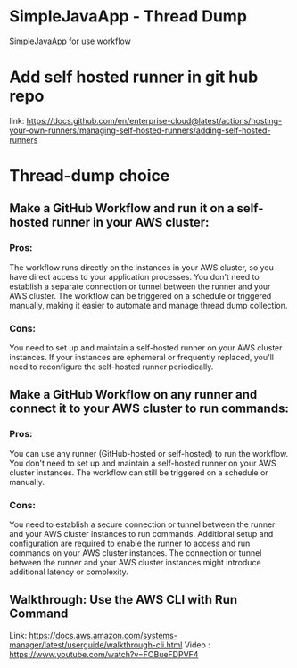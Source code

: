 # SimpleJavaApp - Thread Dump
SimpleJavaApp for use workflow 

# Add self hosted runner in git hub repo
link: https://docs.github.com/en/enterprise-cloud@latest/actions/hosting-your-own-runners/managing-self-hosted-runners/adding-self-hosted-runners 


# Thread-dump choice 
## Make a GitHub Workflow and run it on a self-hosted runner in your AWS cluster:
### Pros:
The workflow runs directly on the instances in your AWS cluster, so you have direct access to your application processes.
You don't need to establish a separate connection or tunnel between the runner and your AWS cluster.
The workflow can be triggered on a schedule or triggered manually, making it easier to automate and manage thread dump collection.

### Cons:
You need to set up and maintain a self-hosted runner on your AWS cluster instances.
If your instances are ephemeral or frequently replaced, you'll need to reconfigure the self-hosted runner periodically.

## Make a GitHub Workflow on any runner and connect it to your AWS cluster to run commands:

### Pros:
You can use any runner (GitHub-hosted or self-hosted) to run the workflow.
You don't need to set up and maintain a self-hosted runner on your AWS cluster instances.
The workflow can still be triggered on a schedule or manually.

### Cons:
You need to establish a secure connection or tunnel between the runner and your AWS cluster instances to run commands.
Additional setup and configuration are required to enable the runner to access and run commands on your AWS cluster instances.
The connection or tunnel between the runner and your AWS cluster instances might introduce additional latency or complexity.

##  Walkthrough: Use the AWS CLI with Run Command
Link: https://docs.aws.amazon.com/systems-manager/latest/userguide/walkthrough-cli.html
Video : https://www.youtube.com/watch?v=FOBueFDPVF4

